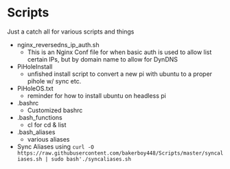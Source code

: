 # Scripts

Just a catch all for various scripts and things

- nginx_reversedns_ip_auth.sh
  - This is an Nginx Conf file for when basic auth is used to allow list certain IPs, but by domain name to allow for DynDNS
- PiHoleInstall
  - unfished install script to convert a new pi with ubuntu to a proper pihole w/ sync etc.
- PiHoleOS.txt
  - reminder for how to install ubuntu on headless pi
- .bashrc
  - Customized bashrc
- .bash_functions
  - cl for cd & list
- .bash_aliases
  - various aliases
- Sync Aliases using `curl -O https://raw.githubusercontent.com/bakerboy448/Scripts/master/syncaliases.sh | sudo bash'./syncaliases.sh`

